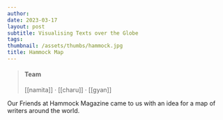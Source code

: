 ```yaml
---
author: 
date: 2023-03-17
layout: post
subtitle: Visualising Texts over the Globe
tags: 
thumbnail: /assets/thumbs/hammock.jpg
title: Hammock Map
---
```


> #### Team
> [[namita]] · [[charu]] · [[gyan]]

Our Friends at Hammock Magazine came to us with an idea for a map of writers around the world. 